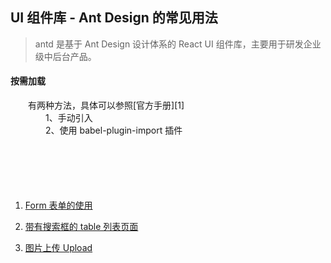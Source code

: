 ## UI 组件库 - Ant Design 的常见用法
> antd 是基于 Ant Design 设计体系的 React UI 组件库，主要用于研发企业级中后台产品。

#### 按需加载
&emsp;&emsp;有两种方法，具体可以参照[官方手册][1]  
&emsp;&emsp;&emsp;&emsp;1、手动引入  
&emsp;&emsp;&emsp;&emsp;2、使用 babel-plugin-import 插件  

<div style="margin-top: 100px"></div>

1. [Form 表单的使用](work/antd_form)  

2. [带有搜索框的 table 列表页面](work/antd_list_page)  

3. [图片上传 Upload](work/antd_upload)